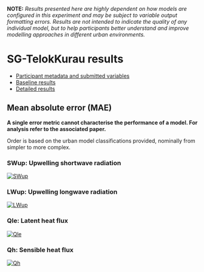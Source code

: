 
**NOTE:** *Results presented here are highly dependent on how models are configured in this experiment and may be subject to variable output formatting errors. Results are not intended to indicate the quality of any individual model, but to help participants better understand and improve modelling approaches in different urban environments.*


# SG-TelokKurau results

 - [Participant metadata and submitted variables](../index.md)
 - [Baseline results](../baseline/index.md)
 - [Detailed results](../detailed/index.md)

## Mean absolute error (MAE)

**A single error metric cannot characterise the performance of a model. For analysis refer to the associated paper.**

Order is based on the urban model classifications provided, nominally from simpler to more complex.

### <a name="swup"></a>SWup: Upwelling shortwave radiation
[![SWup](SG-TelokKurau_SWup_MAE.png)](SG-TelokKurau_SWup_MAE.png)

### <a name="lwup"></a>LWup: Upwelling longwave radiation
[![LWup](SG-TelokKurau_LWup_MAE.png)](SG-TelokKurau_LWup_MAE.png)

### <a name="qle"></a>Qle: Latent heat flux
[![Qle](SG-TelokKurau_Qle_MAE.png)](SG-TelokKurau_Qle_MAE.png)

### <a name="qh"></a>Qh: Sensible heat flux
[![Qh](SG-TelokKurau_Qh_MAE.png)](SG-TelokKurau_Qh_MAE.png)

